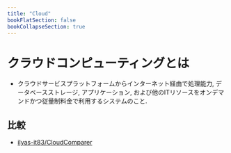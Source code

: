 ```yaml
---
title: "Cloud"
bookFlatSection: false
bookCollapseSection: true
---
```

# クラウドコンピューティングとは
- クラウドサービスプラットフォームからインターネット経由で処理能力, データベースストレージ, アプリケーション, および他のITリソースをオンデマンドかつ従量制料金で利用するシステムのこと.

## 比較
- [ilyas-it83/CloudComparer](https://github.com/ilyas-it83/CloudComparer/)
